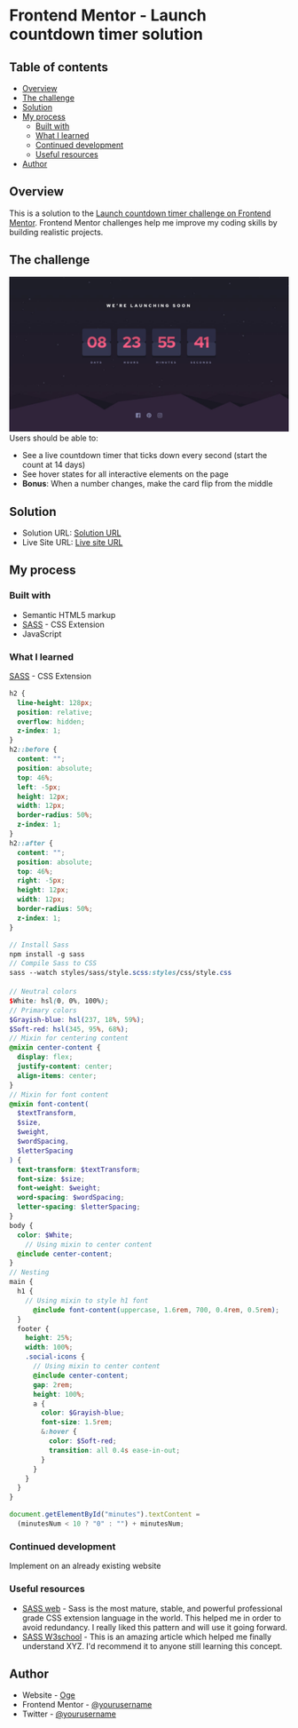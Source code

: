 # Frontend Mentor - Launch countdown timer solution

## Table of contents

- [Overview](#overview)
- [The challenge](#the-challenge)
- [Solution](#Solution)
- [My process](#my-process)
  - [Built with](#built-with)
  - [What I learned](#what-i-learned)
  - [Continued development](#continued-development)
  - [Useful resources](#useful-resources)
- [Author](#author)

## Overview

This is a solution to the [Launch countdown timer challenge on Frontend Mentor](https://www.frontendmentor.io/challenges/launch-countdown-timer-N0XkGfyz-). Frontend Mentor challenges help me improve my coding skills by building realistic projects.

## The challenge

![](./design/desktop-design.jpg)
Users should be able to:

- See a live countdown timer that ticks down every second (start the count at 14 days)
- See hover states for all interactive elements on the page
- **Bonus**: When a number changes, make the card flip from the middle

## Solution

- Solution URL: [Solution URL](https://github.com/oge-dev/Launch-Countdown-Timer)
- Live Site URL: [Live site URL](https://oge-dev.github.io/Launch-Countdown-Timer/)

## My process

### Built with

- Semantic HTML5 markup
- [SASS](https://sass-lang.com/) - CSS Extension
- JavaScript

### What I learned

[SASS](https://sass-lang.com/) - CSS Extension

```css
h2 {
  line-height: 128px;
  position: relative;
  overflow: hidden;
  z-index: 1;
}
h2::before {
  content: "";
  position: absolute;
  top: 46%;
  left: -5px;
  height: 12px;
  width: 12px;
  border-radius: 50%;
  z-index: 1;
}
h2::after {
  content: "";
  position: absolute;
  top: 46%;
  right: -5px;
  height: 12px;
  width: 12px;
  border-radius: 50%;
  z-index: 1;
}
```

```scss
// Install Sass
npm install -g sass
// Compile Sass to CSS
sass --watch styles/sass/style.scss:styles/css/style.css

// Neutral colors
$White: hsl(0, 0%, 100%);
// Primary colors
$Grayish-blue: hsl(237, 18%, 59%);
$Soft-red: hsl(345, 95%, 68%);
// Mixin for centering content
@mixin center-content {
  display: flex;
  justify-content: center;
  align-items: center;
}
// Mixin for font content
@mixin font-content(
  $textTransform,
  $size,
  $weight,
  $wordSpacing,
  $letterSpacing
) {
  text-transform: $textTransform;
  font-size: $size;
  font-weight: $weight;
  word-spacing: $wordSpacing;
  letter-spacing: $letterSpacing;
}
body {
  color: $White;
    // Using mixin to center content
  @include center-content;
}
// Nesting
main {
  h1 {
    // Using mixin to style h1 font
      @include font-content(uppercase, 1.6rem, 700, 0.4rem, 0.5rem);
  }
  footer {
    height: 25%;
    width: 100%;
    .social-icons {
      // Using mixin to center content
      @include center-content;
      gap: 2rem;
      height: 100%;
      a {
        color: $Grayish-blue;
        font-size: 1.5rem;
        &:hover {
          color: $Soft-red;
          transition: all 0.4s ease-in-out;
        }
      }
    }
  }
}


```

```js
document.getElementById("minutes").textContent =
  (minutesNum < 10 ? "0" : "") + minutesNum;
```

### Continued development

Implement on an already existing website

### Useful resources

- [SASS web](https://sass-lang.com/) - Sass is the most mature, stable, and powerful professional grade CSS extension language in the world. This helped me in order to avoid redundancy. I really liked this pattern and will use it going forward.
- [SASS W3school](https://www.example.com) - This is an amazing article which helped me finally understand XYZ. I'd recommend it to anyone still learning this concept.

## Author

- Website - [Oge](https://www.your-site.com)
- Frontend Mentor - [@yourusername](https://www.frontendmentor.io/profile/yourusername)
- Twitter - [@yourusername](https://www.twitter.com/yourusername)

